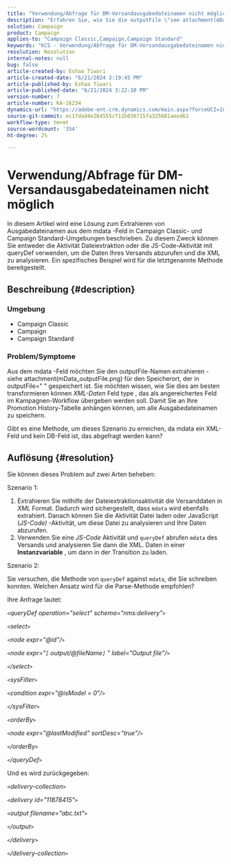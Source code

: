 ```yaml
---
title: "Verwendung/Abfrage für DM-Versandausgabedateinamen nicht möglich"
description: "Erfahren Sie, wie Sie die outputFile \"see attachment(mData_outputFile.png) for location\" aus dem mdata -Feld extrahieren."
solution: Campaign
product: Campaign
applies-to: "Campaign Classic,Campaign,Campaign Standard"
keywords: "KCS - Verwendung/Abfrage für DM-Versandausgabedateinamen nicht möglich"
resolution: Resolution
internal-notes: null
bug: false
article-created-by: Eshaa Tiwari
article-created-date: "6/21/2024 3:19:45 PM"
article-published-by: Eshaa Tiwari
article-published-date: "6/21/2024 3:22:10 PM"
version-number: 7
article-number: KA-16234
dynamics-url: "https://adobe-ent.crm.dynamics.com/main.aspx?forceUCI=1&pagetype=entityrecord&etn=knowledgearticle&id=57dde6af-e12f-ef11-840a-6045bd029b18"
source-git-commit: ec1fdad4e264555cf12b030715fa325681aeed62
workflow-type: tm+mt
source-wordcount: '354'
ht-degree: 2%

---
```


# Verwendung/Abfrage für DM-Versandausgabedateinamen nicht möglich


In diesem Artikel wird eine Lösung zum Extrahieren von Ausgabedateinamen aus dem mdata -Feld in Campaign Classic- und Campaign Standard-Umgebungen beschrieben. Zu diesem Zweck können Sie entweder die Aktivität Dateiextraktion oder die JS-Code-Aktivität mit queryDef verwenden, um die Daten Ihres Versands abzurufen und die XML zu analysieren. Ein spezifisches Beispiel wird für die letztgenannte Methode bereitgestellt.

## Beschreibung {#description}


### Umgebung

- Campaign Classic
- Campaign
- Campaign Standard


### Problem/Symptome

Aus dem mdata -Feld möchten Sie den outputFile-Namen extrahieren - siehe attachment(mData_outputFile.png) für den Speicherort, der in outputFile=&quot; &quot; gespeichert ist. Sie möchten wissen, wie Sie dies am besten transformieren können *XML-Daten* Feld type , das als angereichertes Feld im Kampagnen-Workflow übergeben werden soll. Damit Sie an Ihre Promotion History-Tabelle anhängen können, um alle Ausgabedateinamen zu speichern.

Gibt es eine Methode, um dieses Szenario zu erreichen, da mdata ein XML-Feld und kein DB-Feld ist, das abgefragt werden kann?




## Auflösung {#resolution}


Sie können dieses Problem auf zwei Arten beheben:

Szenario 1:

1. Extrahieren Sie mithilfe der Dateiextraktionsaktivität die Versanddaten in *XML* Format. Dadurch wird sichergestellt, dass `mdata` wird ebenfalls extrahiert. Danach können Sie die Aktivität Datei laden oder JavaScript (*JS-Code)* -Aktivität, um diese Datei zu analysieren und Ihre Daten abzurufen.
2. Verwenden Sie eine *JS-Code* Aktivität und `queryDef` abrufen `mdata` des Versands und analysieren Sie dann die XML. Daten in einer <b>Instanzvariable</b> , um dann in der Transition zu laden.


Szenario 2:

Sie versuchen, die Methode von `queryDef` against `mdata`, die Sie schreiben konnten. Welchen Ansatz wird für die Parse-Methode empfohlen?

Ihre Anfrage lautet:

*`<`queryDef operation=&quot;select&quot; schema=&quot;nms:delivery&quot;`>`*

*`<`select`>`*

*`<`node expr=&quot;@id&quot;/`>`*

*`<`node expr=&quot;`[` output/@fileName`]` &quot; label=&quot;Output file&quot;/`>`*

*`<`/select`>`*

*`<`sysFilter`>`*

*`<`condition expr=&quot;@isModel = 0&quot;/`>`*

*`<`/sysFilter`>`*

*`<`orderBy`>`*

*`<`node expr=&quot;@lastModified&quot; sortDesc=&quot;true&quot;/`>`*

*`<`/orderBy`>`*

*`<`/queryDef`>`*



Und es wird zurückgegeben:

*`<`delivery-collection`>`*

*`<`delivery id=&quot;11878415&quot;`>`*

*`<`output filename=&quot;abc.txt&quot;`>`*

*`<`/output`>`*

*`<`/delivery`>`*

*`<`/delivery-collection`>`*
